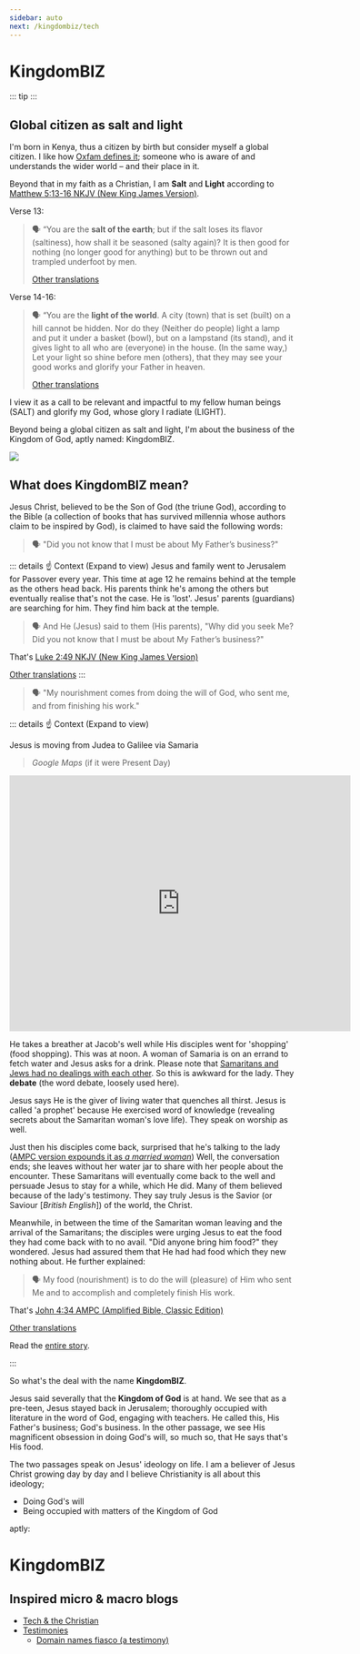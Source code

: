 ```yaml
---
sidebar: auto
next: /kingdombiz/tech
---
```


# KingdomBIZ

::: tip
<Tip/>
:::

## Global citizen as salt and light

I'm born in Kenya, thus a citizen by birth but consider myself a global citizen. I like how [Oxfam defines it](https://www.oxfam.org.uk/education/who-we-are/what-is-global-citizenship/); someone who is aware of and understands the wider world – and their place in it.

Beyond that in my faith as a Christian, I am **Salt** and **Light** according to [Matthew 5:13-16 NKJV (New King James Version)][Matt 5.13-16 nkjv].

Verse 13:

> :speaking_head: “You are the **salt of the earth**; but if the salt loses its flavor (saltiness), how shall it be seasoned (salty again)? It is then good for nothing (no longer good for anything) but to be thrown out and trampled underfoot by men.
>
> [Other translations][Matt 5.13]

Verse 14-16:

> :speaking_head: “You are the **light of the world**. A city (town) that is set (built) on a hill cannot be hidden. Nor do they (Neither do people) light a lamp and put it under a basket (bowl), but on a lampstand (its stand), and it gives light to all who are (everyone) in the house. (In the same way,) Let your light so shine before men (others), that they may see your good works and glorify your Father in heaven.
>
> [Other translations][Matt 5.14-16]


I view it as a call to be relevant and impactful to my fellow human beings (SALT) and glorify my God, whose glory I radiate (LIGHT).

Beyond being a global citizen as salt and light, I'm about the business of the Kingdom of God, aptly named: KingdomBIZ.

<div class="center">
<img src="../.vuepress/public/images/kb/salt-light-kingdombiz.png">
</div>

## What does KingdomBIZ mean?

Jesus Christ, believed to be the Son of God (the triune God), according to the Bible (a collection of books that has survived millennia whose authors claim to be inspired by God), is claimed to have said the following words:

> :speaking_head: "Did you not know that I must be about My Father’s business?"

::: details ☝️ Context (Expand to view)
Jesus and family went to Jerusalem for Passover every year. This time at age 12 he remains behind at the temple as the others head back. His parents think he's among the others but eventually realise that's not the case. He is 'lost'.
Jesus' parents (guardians) are searching for him. They find him back at the temple.

> :speaking_head: And He (Jesus) said to them (His parents), "Why did you seek Me? Did you not know that I must be about My Father’s business?"

That's [Luke 2:49 NKJV (New King James Version)][luke 2.49 nkjv]

[Other translations][luke 2.49]
:::

> :speaking_head: "My nourishment comes from doing the will of God, who sent me, and from finishing his work."

::: details ☝️ Context (Expand to view)

Jesus is moving from Judea to Galilee via Samaria

> _Google Maps_ (if it were Present Day)

  <iframe width="600" height="450" style="border:0;" allowfullscreen="" loading="lazy" src="https://www.google.com/maps/embed?pb=!1m34!1m12!1m3!1d538909.416152967!2d34.91339066214064!3d32.414233030789646!2m3!1f0!2f0!3f0!3m2!1i1024!2i768!4f13.1!4m19!3e2!4m5!1s0x151c3e4505b6d063%3A0xf6f4a023d4faf69f!2sTiberias%2C%20Israel!3m2!1d32.795859!2d35.530972999999996!4m5!1s0x151ce0bf4413a14f%3A0xf265c6f017687cc5!2sJacob&#39;s%20Well%2C%20Kobri%20Bour%20Saeed!3m2!1d32.2095124!2d35.285281399999995!4m5!1s0x151d4a98da87a487%3A0x3f27c0331077af25!2sOr%20Yehuda%2C%20Israel!3m2!1d32.029748!2d34.856173!5e1!3m2!1sen!2ske!4v1641940208930!5m2!1sen!2ske"></iframe>

He takes a breather at Jacob's well while His disciples went for 'shopping' (food shopping). This was at noon. A woman of Samaria is on an errand to fetch water and Jesus asks for a drink. Please note that [Samaritans and Jews had no dealings with each other][samaritans and jews]. So this is awkward for the lady. They **debate** (the word debate, loosely used here).

Jesus says He is the giver of living water that quenches all thirst. Jesus is called 'a prophet' because He exercised word of knowledge (revealing secrets about the Samaritan woman's love life). They speak on worship as well.

Just then his disciples come back, surprised that he's talking to the lady ([AMPC version expounds it as _a married woman_][john 4:27 ampc]) Well, the conversation ends; she leaves without her water jar to share with her people about the encounter. These Samaritans will eventually come back to the well and persuade Jesus to stay for a while, which He did. Many of them believed because of the lady's testimony. They say truly Jesus is the Savior (or Saviour [*British English*]) of the world, the Christ.

Meanwhile, in between the time of the Samaritan woman leaving and the arrival of the Samaritans; the disciples were urging Jesus to eat the food they had come back with to no avail. "Did anyone bring him food?" they wondered. Jesus had assured them that He had had food which they new nothing about. He further explained:

> :speaking_head: My food (nourishment) is to do the will (pleasure) of Him who sent Me and to accomplish and completely finish His work.

That's [John 4:34 AMPC (Amplified Bible, Classic Edition)][john 4:34 ampc]

[Other translations][john 4:34]

Read the [entire story][samaritan woman and jesus].

:::

So what's the deal with the name **KingdomBIZ**.

Jesus said severally that the **Kingdom of God** is at hand. We see that as a pre-teen, Jesus stayed back in Jerusalem; thoroughly occupied with literature in the word of God, engaging with teachers. He called this, His Father's business; God's business. In the other passage, we see His magnificent obsession in doing God's will, so much so, that He says that's His food.

The two passages speak on Jesus' ideology on life. I am a believer of Jesus Christ growing day by day and I believe Christianity is all about this ideology;

- Doing God's will
- Being occupied with matters of the Kingdom of God

aptly:

<div class="center">
  <h1>KingdomBIZ</h1>
</div>

## Inspired micro & macro blogs

- [Tech & the Christian][tech-christian]
- [Testimonies][testimonies]
  - [Domain names fiasco (a testimony)][domains]

[Matt 5.13-16 nkjv]: https://www.bible.com/bible/114/MAT.5.13-16.NKJV
[Matt 5.13]: https://www.bible.com/bible/compare/MAT.5.13
[Matt 5.14-16]: https://www.bible.com/bible/compare/MAT.5.14-16
[luke 2.49 nkjv]: https://my.bible.com/bible/114/LUK.2.49.NKJV
[luke 2.49]: https://www.bible.com/bible/compare/LUK.2.49
[samaritans and jews]: https://bible.org/illustration/hatred-between-jews-and-samaritans
[john 4:27 ampc]: https://my.bible.com/bible/8/JHN.4.27
[john 4:34 ampc]: https://my.bible.com/bible/8/JHN.4.34
[john 4:34]: https://www.bible.com/bible/compare/JHN.4.34
[samaritan woman and jesus]: https://www.bible.com/bible/114/JHN.4.1-42
[tech-christian]: /kingdombiz/tech
[testimonies]: /kingdombiz/testimonies
[domains]: /kingdombiz/testimonies/domains
